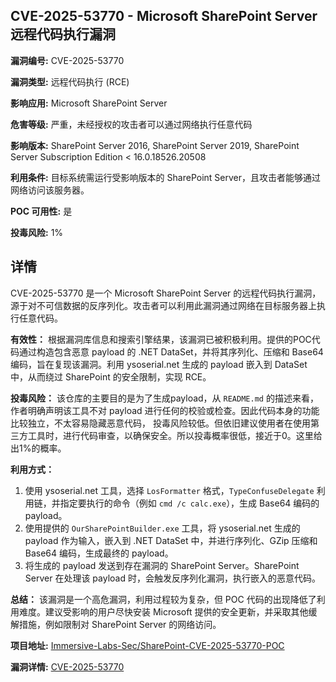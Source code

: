 ## CVE-2025-53770 - Microsoft SharePoint Server 远程代码执行漏洞

**漏洞编号:** CVE-2025-53770

**漏洞类型:** 远程代码执行 (RCE)

**影响应用:** Microsoft SharePoint Server

**危害等级:** 严重，未经授权的攻击者可以通过网络执行任意代码

**影响版本:** SharePoint Server 2016, SharePoint Server 2019, SharePoint Server Subscription Edition < 16.0.18526.20508

**利用条件:** 目标系统需运行受影响版本的 SharePoint Server，且攻击者能够通过网络访问该服务器。

**POC 可用性:** 是

**投毒风险:** 1%

## 详情

CVE-2025-53770 是一个 Microsoft SharePoint Server 的远程代码执行漏洞，源于对不可信数据的反序列化。攻击者可以利用此漏洞通过网络在目标服务器上执行任意代码。

**有效性：**
根据漏洞库信息和搜索引擎结果，该漏洞已被积极利用。提供的POC代码通过构造包含恶意 payload 的 .NET DataSet，并将其序列化、压缩和 Base64 编码，旨在复现该漏洞。利用 ysoserial.net 生成的 payload 嵌入到 DataSet 中，从而绕过 SharePoint 的安全限制，实现 RCE。

**投毒风险：**
该仓库的主要目的是为了生成payload，从 `README.md` 的描述来看，作者明确声明该工具不对 payload 进行任何的校验或检查。因此代码本身的功能比较独立，不太容易隐藏恶意代码， 投毒风险较低。但依旧建议使用者在使用第三方工具时，进行代码审查，以确保安全。所以投毒概率很低，接近于0。这里给出1%的概率。

**利用方式：**
1.  使用 ysoserial.net 工具，选择 `LosFormatter` 格式，`TypeConfuseDelegate` 利用链，并指定要执行的命令（例如 `cmd /c calc.exe`），生成 Base64 编码的 payload。
2.  使用提供的 `OurSharePointBuilder.exe` 工具，将 ysoserial.net 生成的 payload 作为输入，嵌入到 .NET DataSet 中，并进行序列化、GZip 压缩和 Base64 编码，生成最终的 payload。
3.  将生成的 payload 发送到存在漏洞的 SharePoint Server。SharePoint Server 在处理该 payload 时，会触发反序列化漏洞，执行嵌入的恶意代码。

**总结：**
该漏洞是一个高危漏洞，利用过程较为复杂，但 POC 代码的出现降低了利用难度。建议受影响的用户尽快安装 Microsoft 提供的安全更新，并采取其他缓解措施，例如限制对 SharePoint Server 的网络访问。

**项目地址:** [Immersive-Labs-Sec/SharePoint-CVE-2025-53770-POC](https://github.com/Immersive-Labs-Sec/SharePoint-CVE-2025-53770-POC)

**漏洞详情:** [CVE-2025-53770](https://nvd.nist.gov/vuln/detail/CVE-2025-53770)